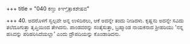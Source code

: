 +++
title = "040 ಕಣ್ಡು ಕಿಞ್ಚಿತ್ಪಾಕಶೇಷವ"

+++
40. ಅದರೊಳಗೆ ಸ್ವಲ್ಪವೇ ಅನ್ನ ಉಳಿದಿರಲು, ಆಕೆ ಅದನ್ನೇ ತಂದು ನೀಡಿದಳು. ಕೃಷ್ಣನು ಅದನ್ನೇ ಸವಿದು ತಲೆದೂಗುತ್ತಾ  ತೃಪ್ತಿಯಿಂದ ತೇಗಿದನು. ಪಾಂಡವರನ್ನು ಸಂತೈಸುತ್ತಾ, ಬ್ರಹ್ಮಾಂಡ ನಾಯಕನಾದ ಶ್ರೀಹರಿಯು 'ನನ್ನ ಹಸಿವನ್ನು ಪರಿಹರಿಸಿದೆಯಲ್ಲಾ' ಎಂದು ದ್ರೌಪದಿಯನ್ನು ಕೊಂಡಾಡಿದನು.